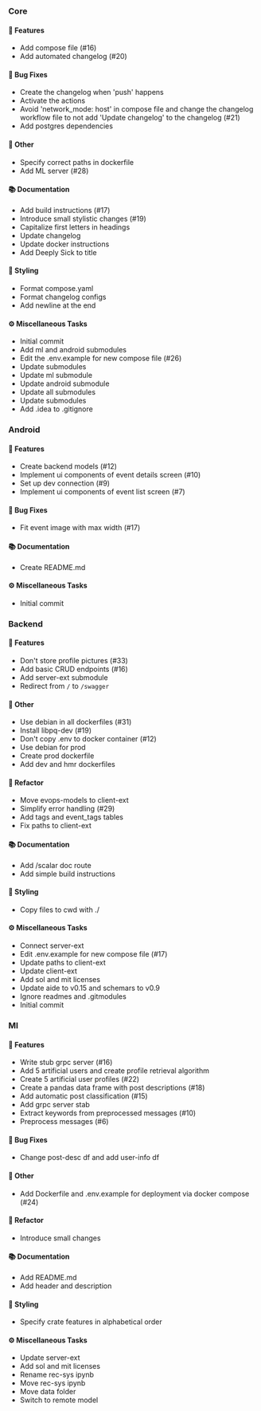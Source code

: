 ### Core

#### <!-- 0 -->🚀 Features

- Add compose file (#16)
- Add automated changelog (#20)

#### <!-- 1 -->🐛 Bug Fixes

- Create the changelog when 'push' happens
- Activate the actions
- Avoid 'network_mode: host' in compose file and change the changelog workflow file to not add 'Update changelog' to the changelog   (#21)
- Add postgres dependencies

#### <!-- 10 -->💼 Other

- Specify correct paths in dockerfile
- Add ML server  (#28)

#### <!-- 3 -->📚 Documentation

- Add build instructions (#17)
- Introduce small stylistic changes (#19)
- Capitalize first letters in headings
- Update changelog
- Update docker instructions
- Add Deeply Sick to title

#### <!-- 5 -->🎨 Styling

- Format compose.yaml
- Format changelog configs
- Add newline at the end

#### <!-- 7 -->⚙️ Miscellaneous Tasks

- Initial commit
- Add ml and android submodules
- Edit the .env.example for new compose file (#26)
- Update submodules
- Update ml submodule
- Update android submodule
- Update all submodules
- Update submodules
- Add .idea to .gitignore



### Android

#### <!-- 0 -->🚀 Features

- Create backend models (#12)
- Implement ui components of event details screen (#10)
- Set up dev connection (#9)
- Implement ui components of event list screen (#7)

#### <!-- 1 -->🐛 Bug Fixes

- Fit event image with max width (#17)

#### <!-- 3 -->📚 Documentation

- Create README.md

#### <!-- 7 -->⚙️ Miscellaneous Tasks

- Initial commit


### Backend

#### <!-- 0 -->🚀 Features

- Don't store profile pictures (#33)
- Add basic CRUD endpoints (#16)
- Add server-ext submodule
- Redirect from `/` to `/swagger`

#### <!-- 10 -->💼 Other

- Use debian in all dockerfiles (#31)
- Install libpq-dev (#19)
- Don't copy .env to docker container (#12)
- Use debian for prod
- Create prod dockerfile
- Add dev and hmr dockerfiles

#### <!-- 2 -->🚜 Refactor

- Move evops-models to client-ext
- Simplify error handling (#29)
- Add tags and event_tags tables
- Fix paths to client-ext

#### <!-- 3 -->📚 Documentation

- Add /scalar doc route
- Add simple build instructions

#### <!-- 5 -->🎨 Styling

- Copy files to cwd with ./

#### <!-- 7 -->⚙️ Miscellaneous Tasks

- Connect server-ext
- Edit .env.example for new compose file (#17)
- Update paths to client-ext
- Update client-ext
- Add sol and mit licenses
- Update aide to v0.15 and schemars to v0.9
- Ignore readmes and .gitmodules
- Initial commit


### Ml

#### <!-- 0 -->🚀 Features

- Write stub grpc server (#16)
- Add 5 artificial users and create profile retrieval algorithm
- Create 5 artificial user profiles (#22)
- Create a pandas data frame with post descriptions (#18)
- Add automatic post classification (#15)
- Add grpc server stab
- Extract keywords from preprocessed messages (#10)
- Preprocess messages (#6)

#### <!-- 1 -->🐛 Bug Fixes

- Change post-desc df and add user-info df

#### <!-- 10 -->💼 Other

- Add Dockerfile and .env.example for deployment via docker compose (#24)

#### <!-- 2 -->🚜 Refactor

- Introduce small changes

#### <!-- 3 -->📚 Documentation

- Add README.md
- Add header and description

#### <!-- 5 -->🎨 Styling

- Specify crate features in alphabetical order

#### <!-- 7 -->⚙️ Miscellaneous Tasks

- Update server-ext
- Add sol and mit licenses
- Rename rec-sys ipynb
- Move rec-sys ipynb
- Move data folder
- Switch to remote model


<!-- generated by git-cliff -->
